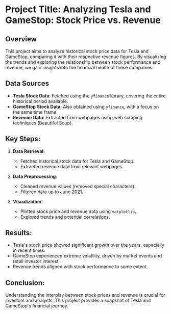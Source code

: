 # Project Title: Analyzing Tesla and GameStop: Stock Price vs. Revenue

## Overview
This project aims to analyze historical stock price data for Tesla and GameStop, comparing it with their respective revenue figures. By visualizing the trends and exploring the relationship between stock performance and revenue, we gain insights into the financial health of these companies.

## Data Sources
- **Tesla Stock Data**: Fetched using the `yfinance` library, covering the entire historical period available.
- **GameStop Stock Data**: Also obtained using `yfinance`, with a focus on the same time frame.
- **Revenue Data**: Extracted from webpages using web scraping techniques (Beautiful Soup).

## Key Steps:
1. **Data Retrieval**:
    - Fetched historical stock data for Tesla and GameStop.
    - Extracted revenue data from relevant webpages.

2. **Data Preprocessing**:
    - Cleaned revenue values (removed special characters).
    - Filtered data up to June 2021.

3. **Visualization**:
    - Plotted stock price and revenue data using `matplotlib`.
    - Explored trends and potential correlations.

## Results:
- Tesla's stock price showed significant growth over the years, especially in recent times.
- GameStop experienced extreme volatility, driven by market events and retail investor interest.
- Revenue trends aligned with stock performance to some extent.

## Conclusion:
Understanding the interplay between stock prices and revenue is crucial for investors and analysts. This project provides a snapshot of Tesla and GameStop's financial journey.
